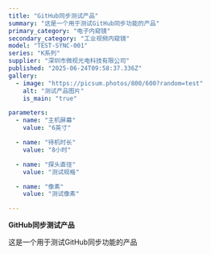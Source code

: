 ```yaml
---
title: "GitHub同步测试产品"
summary: "这是一个用于测试GitHub同步功能的产品"
primary_category: "电子内窥镜"
secondary_category: "工业视频内窥镜"
model: "TEST-SYNC-001"
series: "K系列"
supplier: "深圳市微视光电科技有限公司"
published: "2025-06-24T09:58:37.336Z"
gallery:
  - image: "https://picsum.photos/800/600?random=test"
    alt: "测试产品图片"
    is_main: "true"

parameters:
  - name: "主机屏幕"
    value: "6英寸"

  - name: "待机时长"
    value: "8小时"

  - name: "探头直径"
    value: "测试规格"

  - name: "像素"
    value: "测试像素"

---
```


**GitHub同步测试产品**

这是一个用于测试GitHub同步功能的产品

